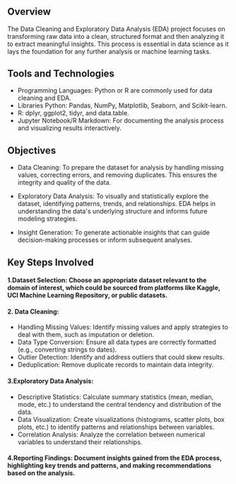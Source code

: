 # 


## Overview
The Data Cleaning and Exploratory Data Analysis (EDA) project focuses on transforming raw data into a clean, structured format and then analyzing it to extract meaningful insights. This process is essential in data science as it lays the foundation for any further analysis or machine learning tasks.
## Tools and Technologies
* Programming Languages: Python or R are commonly used for data cleaning and EDA.
* Libraries Python: Pandas, NumPy, Matplotlib, Seaborn, and Scikit-learn.
* R: dplyr, ggplot2, tidyr, and data.table.
* Jupyter Notebook/R Markdown: For documenting the analysis process and visualizing results interactively.
## Objectives
* Data Cleaning: To prepare the dataset for analysis by handling missing values, correcting errors, and removing duplicates. This ensures the integrity and quality of the data.

* Exploratory Data Analysis: To visually and statistically explore the dataset, identifying patterns, trends, and relationships. EDA helps in understanding the data's underlying structure and informs future modeling strategies.

* Insight Generation: To generate actionable insights that can guide decision-making processes or inform subsequent analyses.

## Key Steps Involved
#### 1.Dataset Selection: Choose an appropriate dataset relevant to the domain of interest, which could be sourced from platforms like Kaggle, UCI Machine Learning Repository, or public datasets.
#### 2. Data Cleaning:

* Handling Missing Values: Identify missing values and apply strategies to deal with them, such as imputation or deletion.
* Data Type Conversion: Ensure all data types are correctly formatted (e.g., converting strings to dates).
 * Outlier Detection: Identify and address outliers that could skew results.
* Deduplication: Remove duplicate records to maintain data integrity.
#### 3.Exploratory Data Analysis:

* Descriptive Statistics: Calculate summary statistics (mean, median, mode, etc.) to understand the central tendency and distribution of the data.
* Data Visualization: Create visualizations (histograms, scatter plots, box plots, etc.) to identify patterns and relationships between variables.
* Correlation Analysis: Analyze the correlation between numerical variables to understand their relationships.
#### 4.Reporting Findings: Document insights gained from the EDA process, highlighting key trends and patterns, and making recommendations based on the analysis.

